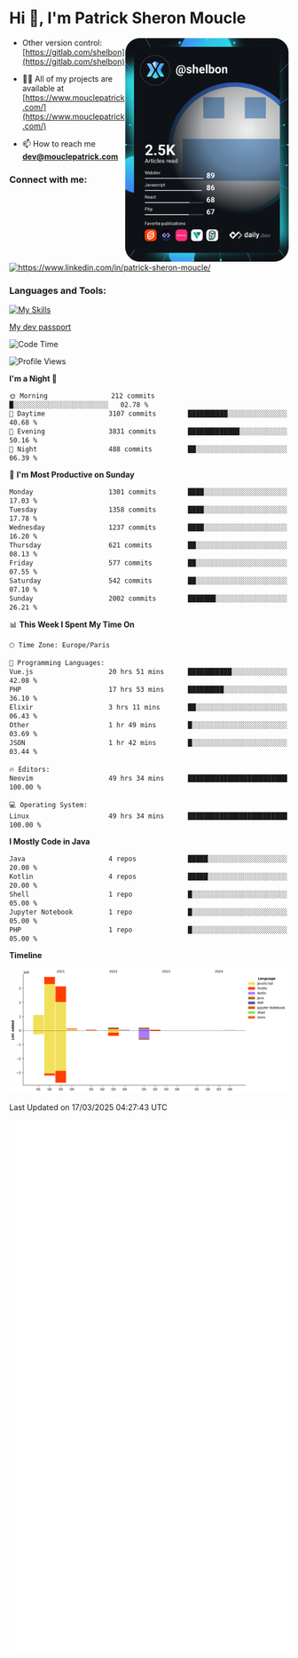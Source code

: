  
  <div align="left">
  <h1 align="left"> Hi 👋, I'm Patrick Sheron Moucle</h1>
<a     href="https://app.daily.dev/shelbon"><img src="https://github.com/shelbon/shelbon/blob/main/devcard.svg"  width="295" align="right" alt="shelbon's Dev Card"/></a>

- Other version control: [https://gitlab.com/shelbon](https://gitlab.com/shelbon)
- 👨‍💻 All of my projects are available at [https://www.mouclepatrick.com/](https://www.mouclepatrick.com/)

- 📫 How to reach me **dev@mouclepatrick.com**

<h3 align="left">Connect with me:</h3>
<p align="left">
<a href="https://linkedin.com/in/https://www.linkedin.com/in/patrick-sheron-moucle/" target="blank"  ><img align="center" src="https://raw.githubusercontent.com/rahuldkjain/github-profile-readme-generator/master/src/images/icons/Social/linked-in-alt.svg" alt="https://www.linkedin.com/in/patrick-sheron-moucle/" height="30" width="40" /></a>
</p>

<h3 align="left">Languages and Tools:</h3>
 
 [![My Skills](https://skillicons.dev/icons?i=kotlin,java,svelte,vue,spring,laravel,nuxt,htmx,go,php,elixir,graphql,css,html,tailwind,idea,vscode,redis,git,gitlab&perline=6&theme=light)](https://skillicons.dev)

[My dev passport](https://passeport.dev/p/e96cf336-11d7-4edd-916d-11af626333a8)
<!--START_SECTION:waka-->
![Code Time](http://img.shields.io/badge/Code%20Time-5%2C425%20hrs%2045%20mins-blue)

![Profile Views](http://img.shields.io/badge/Profile%20Views-0-blue)

**I'm a Night 🦉** 

```text
🌞 Morning                212 commits         █░░░░░░░░░░░░░░░░░░░░░░░░   02.78 % 
🌆 Daytime                3107 commits        ██████████░░░░░░░░░░░░░░░   40.68 % 
🌃 Evening                3831 commits        █████████████░░░░░░░░░░░░   50.16 % 
🌙 Night                  488 commits         ██░░░░░░░░░░░░░░░░░░░░░░░   06.39 % 
```
📅 **I'm Most Productive on Sunday** 

```text
Monday                   1301 commits        ████░░░░░░░░░░░░░░░░░░░░░   17.03 % 
Tuesday                  1358 commits        ████░░░░░░░░░░░░░░░░░░░░░   17.78 % 
Wednesday                1237 commits        ████░░░░░░░░░░░░░░░░░░░░░   16.20 % 
Thursday                 621 commits         ██░░░░░░░░░░░░░░░░░░░░░░░   08.13 % 
Friday                   577 commits         ██░░░░░░░░░░░░░░░░░░░░░░░   07.55 % 
Saturday                 542 commits         ██░░░░░░░░░░░░░░░░░░░░░░░   07.10 % 
Sunday                   2002 commits        ███████░░░░░░░░░░░░░░░░░░   26.21 % 
```


📊 **This Week I Spent My Time On** 

```text
🕑︎ Time Zone: Europe/Paris

💬 Programming Languages: 
Vue.js                   20 hrs 51 mins      ███████████░░░░░░░░░░░░░░   42.08 % 
PHP                      17 hrs 53 mins      █████████░░░░░░░░░░░░░░░░   36.10 % 
Elixir                   3 hrs 11 mins       ██░░░░░░░░░░░░░░░░░░░░░░░   06.43 % 
Other                    1 hr 49 mins        █░░░░░░░░░░░░░░░░░░░░░░░░   03.69 % 
JSON                     1 hr 42 mins        █░░░░░░░░░░░░░░░░░░░░░░░░   03.44 % 

🔥 Editors: 
Neovim                   49 hrs 34 mins      █████████████████████████   100.00 % 

💻 Operating System: 
Linux                    49 hrs 34 mins      █████████████████████████   100.00 % 
```

**I Mostly Code in Java** 

```text
Java                     4 repos             █████░░░░░░░░░░░░░░░░░░░░   20.00 % 
Kotlin                   4 repos             █████░░░░░░░░░░░░░░░░░░░░   20.00 % 
Shell                    1 repo              █░░░░░░░░░░░░░░░░░░░░░░░░   05.00 % 
Jupyter Notebook         1 repo              █░░░░░░░░░░░░░░░░░░░░░░░░   05.00 % 
PHP                      1 repo              █░░░░░░░░░░░░░░░░░░░░░░░░   05.00 % 
```



**Timeline**

![Lines of Code chart](https://raw.githubusercontent.com/shelbon/shelbon/main/assets/bar_graph.png)


 Last Updated on 17/03/2025 04:27:43 UTC
<!--END_SECTION:waka--> 
![Metrics](https://github.com/shelbon/shelbon/blob/main/github-metrics.svg)
